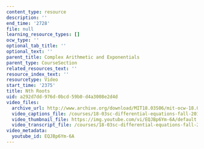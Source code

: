 ```yaml
---
content_type: resource
description: ''
end_time: '2728'
file: null
learning_resource_types: []
ocw_type: ''
optional_tab_title: ''
optional_text: ''
parent_title: Complex Arithmetic and Exponentials
parent_type: CourseSection
related_resources_text: ''
resource_index_text: ''
resourcetype: Video
start_time: '2375'
title: Nth Roots
uid: a292d7dd-976d-0bcd-59b0-d4a3008e2d4d
video_files:
  archive_url: http://www.archive.org/download/MIT18.03S06/mit-ocw-18.03-lec6-19feb2003-220k_512kb.mp4
  video_captions_file: /courses/18-03sc-differential-equations-fall-2011/6b65eb015f1d53259ae5552df320d4b8_EQJBp6Ym-6A.vtt
  video_thumbnail_file: https://img.youtube.com/vi/EQJBp6Ym-6A/default.jpg
  video_transcript_file: /courses/18-03sc-differential-equations-fall-2011/c8b2ab2beadc083f8b545b8064aa55fd_EQJBp6Ym-6A.pdf
video_metadata:
  youtube_id: EQJBp6Ym-6A
---
```

